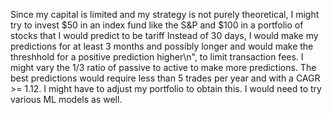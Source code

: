 Since my capital is limited and my strategy is not purely theoretical, I might try to invest \$50 in an index fund like the S&P and \$100 in a portfolio of stocks that I would predict to be tariff 
Instead of 30 days, I would make my predictions for at least 3 months and possibly longer and would make the threshhold for a positive prediction higher\n",
to limit transaction fees.  I might vary the 1/3 ratio of passive to active to make more predictions.  The best predictions would require less than 5 trades per year and with a CAGR >= 1.12.  I might have to adjust my portfolio to obtain this.  I would need to try various ML models as well.
    

